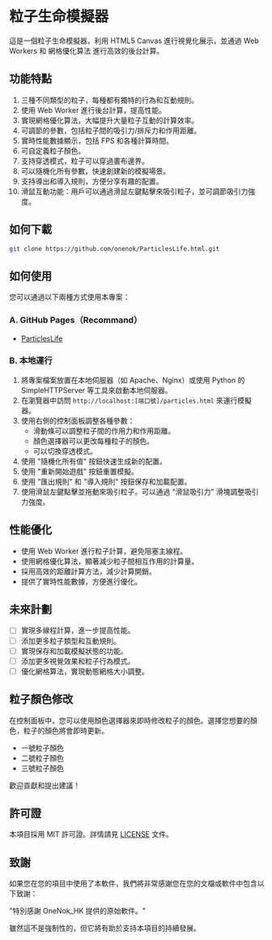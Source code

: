 # 粒子生命模擬器

這是一個粒子生命模擬器，利用 HTML5 Canvas 進行視覺化展示，並通過 Web Workers 和 網格優化算法 進行高效的後台計算。
## 功能特點

1. 三種不同類型的粒子，每種都有獨特的行為和互動規則。
2. 使用 Web Worker 進行後台計算，提高性能。
3. 實現網格優化算法，大幅提升大量粒子互動的計算效率。
4. 可調節的參數，包括粒子間的吸引力/排斥力和作用距離。
5. 實時性能數據顯示，包括 FPS 和各種計算時間。
6. 可自定義粒子顏色。
7. 支持穿透模式，粒子可以穿過畫布邊界。
8. 可以隨機化所有參數，快速創建新的模擬場景。
9. 支持導出和導入規則，方便分享有趣的配置。
10. 滑鼠互動功能：用戶可以通過滑鼠左鍵點擊來吸引粒子，並可調節吸引力強度。

## 如何下載

```bash
git clone https://github.com/onenok/ParticlesLife.html.git
```   

## 如何使用

您可以通過以下兩種方式使用本專案：

### A. GitHub Pages（Recommand）
- [ParticlesLife](https://onenok.github.io/ParticlesLife.html)

### B. 本地運行
1. 將專案檔案放置在本地伺服器（如 Apache、Nginx）或使用 Python 的 SimpleHTTPServer 等工具來啟動本地伺服器。 
2. 在瀏覽器中訪問 `http://localhost:[端口號]/particles.html` 來運行模擬器。
3. 使用右側的控制面板調整各種參數：
   - 滑動條可以調整粒子間的作用力和作用距離。
   - 顏色選擇器可以更改每種粒子的顏色。
   - 可以切換穿透模式。
4. 使用 "隨機化所有值" 按鈕快速生成新的配置。
5. 使用 "重新開始遊戲" 按鈕重置模擬。
6. 使用 "匯出規則" 和 "導入規則" 按鈕保存和加載配置。
7. 使用滑鼠左鍵點擊並拖動來吸引粒子。可以通過 "滑鼠吸引力" 滑塊調整吸引力強度。

## 性能優化

- 使用 Web Worker 進行粒子計算，避免阻塞主線程。
- 使用網格優化算法，顯著減少粒子間相互作用的計算量。
- 採用高效的距離計算方法，減少計算開銷。
- 提供了實時性能數據，方便進行優化。

## 未來計劃

- [ ] 實現多線程計算，進一步提高性能。
- [ ] 添加更多粒子類型和互動規則。
- [ ] 實現保存和加載模擬狀態的功能。
- [ ] 添加更多視覺效果和粒子行為模式。
- [ ] 優化網格算法，實現動態網格大小調整。

## 粒子顏色修改

在控制面板中，您可以使用顏色選擇器來即時修改粒子的顏色。選擇您想要的顏色，粒子的顏色將會即時更新。

- 一號粒子顏色
- 二號粒子顏色
- 三號粒子顏色

歡迎貢獻和提出建議！

## 許可證

本項目採用 MIT 許可證。詳情請見 [LICENSE](LICENSE) 文件。

## 致謝

如果您在您的項目中使用了本軟件，我們將非常感謝您在您的文檔或軟件中包含以下致謝：

"特別感謝 OneNok_HK 提供的原始軟件。"

雖然這不是強制性的，但它將有助於支持本項目的持續發展。